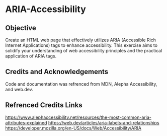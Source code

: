 # ARIA-Accessibility

## Objective

Create an HTML web page that effectively utilizes ARIA (Accessible Rich Internet Applications) tags to enhance accessibility. This exercise aims to solidify your understanding of web accessibility principles and the practical application of ARIA tags.

## Credits and Acknowledgements

Code and documentation was refrenced from MDN, Alepha Accessibility, and web.dev.

## Refrenced Credits Links

https://www.alephaccessibility.net/resources/the-most-common-aria-attributes-explained
https://web.dev/articles/aria-labels-and-relationships
https://developer.mozilla.org/en-US/docs/Web/Accessibility/ARIA

